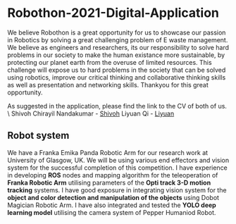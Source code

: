 # Robothon-2021-Digital-Application
We believe Robothon is a great opportunity for us to showcase our passion in Robotics by solving a great challenging problem of E waste management. We believe as engineers and researchers, its our responsibility to solve hard problems in our society to make the human existance more sustainable, by protecting our planet earth from the overuse of limited resources. This challenge will expose us to hard problems in the society that can be solved using robotics,  improve our critical thinking and collaborative thinking skills as well as presentation and networking skills. Thankyou for this great opportunity.


As suggested in the application, please find the link to the CV of both of us. \\
Shivoh Chirayil Nandakumar - [Shivoh](CV_March.pdf)
Liyuan Qi - [Liyuan](CV.pdf)


## Robot system

We have a Franka Emika Panda Robotic Arm for our research work at University of Glasgow, UK. We will be using various end effectors and vision system for the successful completion of this competition.
I have experience in developing **ROS** nodes and mapping algorithm for the teleoperation of **Franka Robotic Arm** utilising parameters of the **Opti track 3-D motion tracking** systems.
I have good exposure in integrating vision system for the **object and color detection and manipulation of the objects** using Dobot Magician Robotic Arm. I have also integrated and tested the **YOLO deep learning model** utilising the camera system of Pepper Humaniod Robot.  

